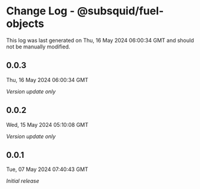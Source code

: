# Change Log - @subsquid/fuel-objects

This log was last generated on Thu, 16 May 2024 06:00:34 GMT and should not be manually modified.

## 0.0.3
Thu, 16 May 2024 06:00:34 GMT

_Version update only_

## 0.0.2
Wed, 15 May 2024 05:10:08 GMT

_Version update only_

## 0.0.1
Tue, 07 May 2024 07:40:43 GMT

_Initial release_

